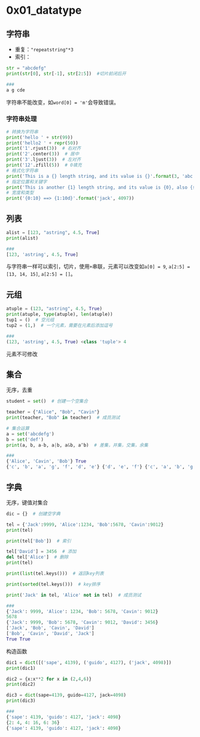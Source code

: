 # 0x01_datatype

## 字符串

- 重复：`"repeatstring"*3`
- 索引：  
```python
str = "abcdefg"
print(str[0], str[-1], str[2:5])  #切片前闭后开

###
a g cde
```

字符串不能改变，如`word[0] = 'm'`会导致错误。

### 字符串处理

```python
# 转换为字符串
print('hello ' + str(99))
print('hello2 ' + repr(50))
print('1'.rjust(3))  # 右对齐
print('2'.center(3))  # 居中
print('3'.ljust(3))  # 左对齐
print('12'.zfill(5))  # 0填充
# 格式化字符串
print('This is a {} length string, and its value is {}'.format(3, 'abc'))
# 指定位置和关键字
print('This is another {1} length string, and its value is {0}, also {str} is 3.'.format('abc', 3, str='def'))
# 宽度和类型
print('{0:10} ==> {1:10d}'.format('jack', 4097))
```


## 列表

```python
alist = [123, "astring", 4.5, True]
print(alist)

###
[123, 'astring', 4.5, True]
```

与字符串一样可以索引，切片，使用`+`串联，元素可以改变如`a[0] = 9`, `a[2:5] = [13, 14, 15]`, `a[2:5] = []`。

## 元组

```python
atuple = (123, "astring", 4.5, True)
print(atuple, type(atuple), len(atuple))
tup1 = ()  # 空元组
tup2 = (1,)  # 一个元素，需要在元素后添加逗号

###
(123, 'astring', 4.5, True) <class 'tuple'> 4
```

元素不可修改

## 集合

无序，去重

```python
student = set()  # 创建一个空集合

teacher = {"Alice", "Bob", "Cavin"}
print(teacher, "Bob" in teacher)  # 成员测试

# 集合运算
a = set('abcdefg')
b = set('def')
print(a, b, a-b, a|b, a&b, a^b)  # 差集，并集，交集，余集

###
{'Alice', 'Cavin', 'Bob'} True
{'c', 'b', 'a', 'g', 'f', 'd', 'e'} {'d', 'e', 'f'} {'c', 'a', 'b', 'g'} {'c', 'b', 'a', 'g', 'f', 'd', 'e'} {'d', 'e', 'f'} {'c', 'b', 'a', 'g'}
```

## 字典

无序，键值对集合

```python
dic = {}  # 创建空字典

tel = {'Jack':9999, 'Alice':1234, 'Bob':5678, 'Cavin':9012}
print(tel)

print(tel['Bob'])  # 索引

tel['David'] = 3456  # 添加
del tel['Alice']  # 删除
print(tel)

print(list(tel.keys()))  # 返回key列表

print(sorted(tel.keys()))  # key排序

print('Jack' in tel, 'Alice' not in tel)  # 成员测试

###
{'Jack': 9999, 'Alice': 1234, 'Bob': 5678, 'Cavin': 9012}
5678
{'Jack': 9999, 'Bob': 5678, 'Cavin': 9012, 'David': 3456}
['Jack', 'Bob', 'Cavin', 'David']
['Bob', 'Cavin', 'David', 'Jack']
True True
```

构造函数

```python
dic1 = dict([('sape', 4139), ('guido', 4127), ('jack', 4098)])
print(dic1)

dic2 = {x:x**2 for x in (2,4,6)}
print(dic2)

dic3 = dict(sape=4139, guido=4127, jack=4098)
print(dic3)

###
{'sape': 4139, 'guido': 4127, 'jack': 4098}
{2: 4, 4: 16, 6: 36}
{'sape': 4139, 'guido': 4127, 'jack': 4098}
```
